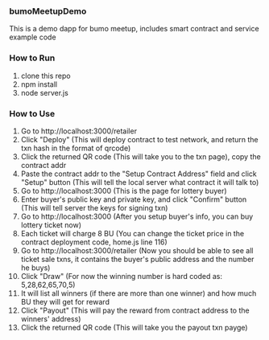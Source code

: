 ### bumoMeetupDemo
This is a demo dapp for bumo meetup, includes smart contract and service example code

### How to Run ###
1. clone this repo
2. npm install
3. node server.js

### How to Use ###
1. Go to http://localhost:3000/retailer 
2. Click "Deploy" (This will deploy contract to test network, and return the txn hash in the format of qrcode)
3. Click the returned QR code (This will take you to the txn page), copy the contract addr
4. Paste the contract addr to the "Setup Contract Address" field and click "Setup" button (This will tell the local server what contract it will talk to)
5. Go to http://localhost:3000 (This is the page for lottery buyer)
6. Enter buyer's public key and private key, and click "Confirm" button (This will tell server the keys for signing txn)
7. Go to http://localhost:3000 (After you setup buyer's info, you can buy lottery ticket now)
8. Each ticket will charge 8 BU (You can change the ticket price in the contract deployment code, home.js line 116)
9. Go to http://localhost:3000/retailer (Now you should be able to see all ticket sale txns, it contains the buyer's public address and the number he buys)
10. Click "Draw" (For now the winning number is hard coded as: 5,28,62,65,70,5)
11. It will list all winners (if there are more than one winner) and how much BU they will get for reward
12. Click "Payout" (This will pay the reward from contract address to the winners' address)
13. Click the returned QR code (This will take you the payout txn payge)

